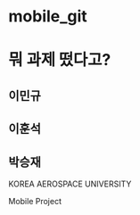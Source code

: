 # mobile_git
<h1>뭐 과제 떴다고?</h1>
<h2>이민규</h2>
<h2>이훈석</h2>
<h2>박승재</h2>
<p>KOREA AEROSPACE UNIVERSITY</p>
<p>Mobile Project</p>
